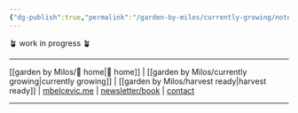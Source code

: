 ```yaml
---
{"dg-publish":true,"permalink":"/garden-by-milos/currently-growing/note-making-and-second-brain/"}
---
```



🪴 work in progress 🪴


---
[[garden by Milos/🏡 home\|🏡 home]] | [[garden by Milos/currently growing\|currently growing]] | [[garden by Milos/harvest ready\|harvest ready]] | [mbelcevic.me](https://mbelcevic.me/) | [newsletter/book](https://mbelcevic.me/BuildYourWay.html) | [contact](https://mbelcevic.me/Contact.html)

---
